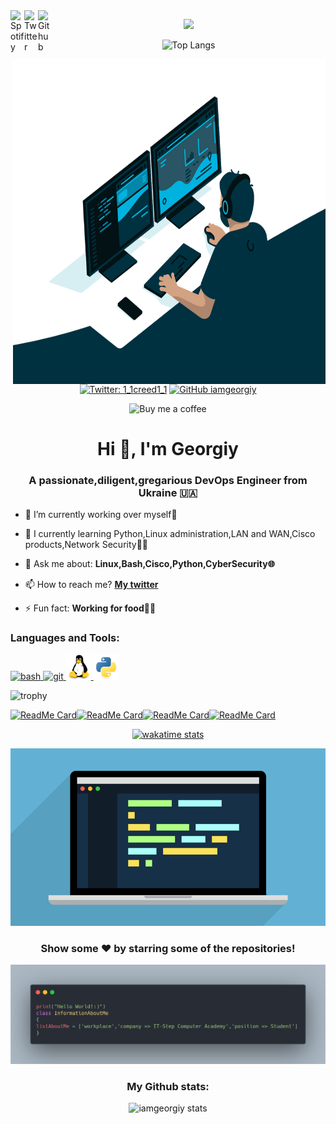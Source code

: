 
<a href="https://open.spotify.com/">
  <img align="left" alt="Spotify" width="22px" src="https://raw.githubusercontent.com/peterthehan/peterthehan/master/assets/spotify.svg" />
<a href="https://twitter.com/1_1creed1_1">
  <img align="left" alt="Twitter" width="22px" src="https://raw.githubusercontent.com/peterthehan/peterthehan/master/assets/twitter.svg" />
</a>
 <a href="https://github.com/iamgeorgiy">
  <img align="left" alt="Github" width="22px" src="https://raw.githubusercontent.com/peterthehan/peterthehan/master/assets/github.svg" />
</a>

<div align="center">

![](https://komarev.com/ghpvc/?username=iamgeorgiy&style=plastic&color=yellow)

</div>

<div align="center"

![Top Langs](https://github-readme-stats.vercel.app/api/top-langs/?username=iamgeorgiy&theme=shades-of-purple&layout=compact&align=center)

</div>



<img align="right" alt="GIF" src="https://github.com/iamgeorgiy/iamgeorgiy/blob/main/code.gif?raw=true" width="500" height="520" />


<div align="center" width="500">

[![Twitter: 1_1creed1_1](https://img.shields.io/twitter/follow/1_1creed1_1?style=social)](https://twitter.com/1_1creed1_1)
[![GitHub iamgeorgiy](https://img.shields.io/github/followers/iamgeorgiy?label=follow&style=social)](https://github.com/iamgeorgiy)

</div>

<div align="center">

<img src="https://cdn.buymeacoffee.com/buttons/v2/default-red.png" alt="Buy me a coffee" width="150" >

</div>

<h1 align="center">Hi 👋, I'm Georgiy</h1>

<h3 align="center">A passionate,diligent,gregarious DevOps Engineer from Ukraine 🇺🇦 </h3>

- 🔭 I’m currently working over myself🧐

- 🌱 I currently learning Python,Linux administration,LAN and WAN,Cisco products,Network Security🕵️‍♂️ 

- 💬 Ask me about: **Linux,Bash,Cisco,Python,CyberSecurity🌐**

- 📫 How to reach me? **[My twitter](https://twitter.com/1_1creed1_1)**

- ⚡ Fun fact: **Working for food👨‍💻**


<h3 align="left">Languages and Tools:</h3>
<p align="left"> <a href="https://www.gnu.org/software/bash/" target="_blank"> <img src="https://www.vectorlogo.zone/logos/gnu_bash/gnu_bash-icon.svg" alt="bash" width="40" height="40"/> </a> <a href="https://git-scm.com/" target="_blank"> <img src="https://www.vectorlogo.zone/logos/git-scm/git-scm-icon.svg" alt="git" width="40" height="40"/> </a> <a href="https://www.linux.org/" target="_blank"> <img src="https://raw.githubusercontent.com/devicons/devicon/master/icons/linux/linux-original.svg" alt="linux" width="40" height="40"/> </a> <a href="https://www.python.org" target="_blank"> <img src="https://raw.githubusercontent.com/devicons/devicon/master/icons/python/python-original.svg" alt="python" width="40" height="40"/> </a> </p>

![trophy](https://github-profile-trophy.vercel.app/?username=iamgeorgiy)

[![ReadMe Card](https://github-readme-stats.vercel.app/api/pin/?username=iamgeorgiy&repo=heroku-userbot&theme=solarized-dark)](https://github.com/iamgeorgiy/heroku-userbot)[![ReadMe Card](https://github-readme-stats.vercel.app/api/pin/?username=iamgeorgiy&repo=Google-Translator&theme=algolia)](https://github.com/iamgeorgiy/Google-Translator)[![ReadMe Card](https://github-readme-stats.vercel.app/api/pin/?username=iamgeorgiy&repo=Weather-application&theme=shades-of-purple)](https://github.com/iamgeorgiy/Weather-application)[![ReadMe Card](https://github-readme-stats.vercel.app/api/pin/?username=iamgeorgiy&repo=Password-checker&theme=blue-green)](https://github.com/iamgeorgiy/Password-checker)

<div align="center">

[![wakatime stats](https://github-readme-stats.vercel.app/api/wakatime?username=iamgeorgiy)](https://github.com/iamgeorgiy/)

</div>

<div align="center">

![alt](https://github.com/iamgeorgiy/iamgeorgiy/blob/main/web-developer.gif)

</div>

<div align="center">

### Show some ❤️ by starring some of the repositories!

</div>

![alt](https://github.com/iamgeorgiy/iamgeorgiy/blob/main/carbon.png)

<div align="center">

### My Github stats:

![iamgeorgiy stats](https://github-readme-stats.vercel.app/api?username=iamgeorgiy&show_icons=true&theme=gotham)

</div>




